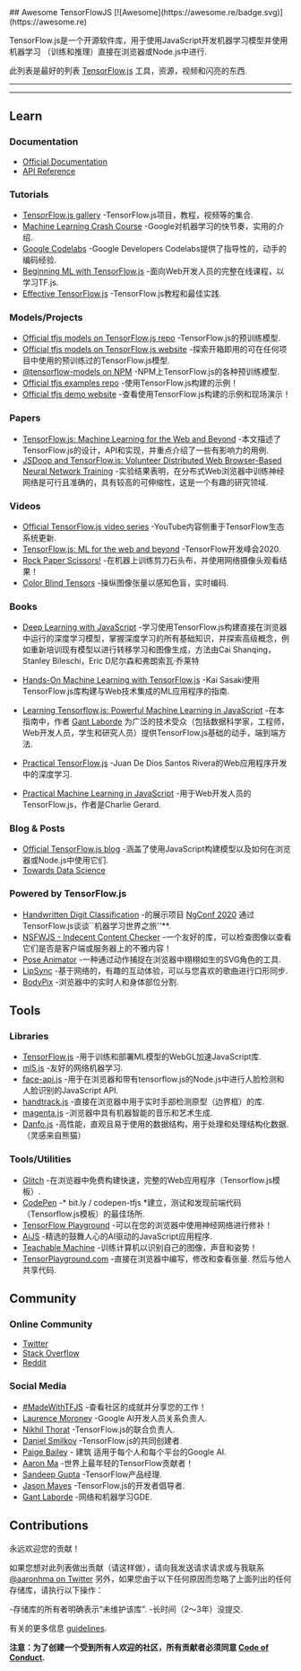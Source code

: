 <div class="github-widget" data-repo="aaronhma/awesome-tensorflow-js"></div>
<script async src="https://pagead2.googlesyndication.com/pagead/js/adsbygoogle.js"></script><ins class="adsbygoogle" style="display:block" data-ad-client="ca-pub-6890694312814945" data-ad-slot="5473692530" data-ad-format="auto"  data-full-width-responsive="true"></ins>
## Awesome TensorFlowJS [![Awesome](https://awesome.re/badge.svg)](https://awesome.re)

TensorFlow.js是一个开源软件库，用于使用JavaScript开发机器学习模型并使用机器学习
（训练和推理）直接在浏览器或Node.js中进行.

此列表是最好的列表 [TensorFlow.js](https://www.tensorflow.org/js) 工具，资源，视频和闪亮的东西.

---






---

## Learn

### Documentation

- [Official Documentation](https://www.tensorflow.org/js/guide)
- [API Reference](https://js.tensorflow.org/api/latest/)


### Tutorials

- [TensorFlow.js gallery](https://github.com/tensorflow/tfjs/blob/master/GALLERY.md) -TensorFlow.js项目，教程，视频等的集合.
- [Machine Learning Crash Course](https://developers.google.com/machine-learning/crash-course/) -Google对机器学习的快节奏，实用的介绍.
- [Google Codelabs](https://codelabs.developers.google.com/) -Google Developers Codelabs提供了指导性的，动手的编码经验.
- [Beginning ML with TensorFlow.js](https://academy.infinite.red/p/beginning-machine-learning-with-tensorflow-js) -面向Web开发人员的完整在线课程，以学习TF.js.
- [Effective TensorFlow.js](https://effectivemachinelearning.com/TensorFlow.js) -TensorFlow.js教程和最佳实践.


### Models/Projects

- [Official tfjs models on TensorFlow.js repo](https://github.com/tensorflow/tfjs-models) -TensorFlow.js的预训练模型.
- [Official tfjs models on TensorFlow.js website](https://www.tensorflow.org/js/models) -探索开箱即用的可在任何项目中使用的预训练过的TensorFlow.js模型.
- [@tensorflow-models on NPM](https://www.npmjs.com/search?q=%40tensorflow-models) -NPM上TensorFlow.js的各种预训练模型.
- [Official tfjs examples repo](https://github.com/tensorflow/tfjs-examples) -使用TensorFlow.js构建的示例！
- [Official tfjs demo website](https://www.tensorflow.org/js/demos) -查看使用TensorFlow.js构建的示例和现场演示！


### Papers

- [TensorFlow.js: Machine Learning for the Web and Beyond](https://arxiv.org/abs/1901.05350) -本文描述了TensorFlow.js的设计，API和实现，并重点介绍了一些有影响力的用例.
- [JSDoop and TensorFlow.js: Volunteer Distributed Web Browser-Based Neural Network Training](https://arxiv.org/abs/1910.07402) -实验结果表明，在分布式Web浏览器中训练神经网络是可行且准确的，具有较高的可伸缩性，这是一个有趣的研究领域.


### Videos

- [Official TensorFlow.js video series](https://www.youtube.com/playlist?reload=9&list=PLs6AluHXaQnjeI6jzDkpKXvbPj31i4GgF) -YouTube内容侧重于TensorFlow生态系统更新.
- [TensorFlow.js: ML for the web and beyond](https://youtu.be/iH9CS-QYmZs) -TensorFlow开发峰会2020.
- [Rock Paper Scissors!](https://www.youtube.com/watch?v=y4pfTQJaUJU) -在机器上训练剪刀石头布，并使用网络摄像头观看结果！
- [Color Blind Tensors](https://www.youtube.com/watch?v=X55m9eS5UFU) -操纵图像张量以感知色盲，实时编码.


### Books

- [Deep Learning with JavaScript](https://www.manning.com/books/deep-learning-with-javascript) -学习使用TensorFlow.js构建直接在浏览器中运行的深度学习模型，掌握深度学习的所有基础知识，并探索高级概念，例如重新培训现有模型以进行转移学习和图像生成，方法由Cai Shanqing，Stanley Bileschi，Eric D尼尔森和弗朗索瓦·乔莱特

- [Hands-On Machine Learning with TensorFlow.js](https://www.amazon.com/Hands-Machine-Learning-TensorFlow-js-applications/dp/1838821732) -Kai Sasaki使用TensorFlow.js库构建与Web技术集成的ML应用程序的指南.

- [Learning Tensorflow.js: Powerful Machine Learning in JavaScript](https://amzn.to/3dR3vpY) -在本指南中，作者 [Gant Laborde](https://github.com/gantman) 为广泛的技术受众（包括数据科学家，工程师，Web开发人员，学生和研究人员）提供TensorFlow.js基础的动手，端到端方法.

- [Practical TensorFlow.js](https://www.apress.com/gp/book/9781484262726) -Juan De Dios Santos Rivera的Web应用程序开发中的深度学习.

- [Practical Machine Learning in JavaScript](https://www.apress.com/gp/book/9781484264171) -用于Web开发人员的TensorFlow.js，作者是Charlie Gerard.


### Blog & Posts

- [Official TensorFlow.js blog](https://blog.tensorflow.org/search?label=TensorFlow.js&max-results=20) -涵盖了使用JavaScript构建模型以及如何在浏览器或Node.js中使用它们.
- [Towards Data Science](https://towardsdatascience.com/search?q=tensorflow.js)



### Powered by TensorFlow.js

- [Handwritten Digit Classification](https://github.com/aaronhma/ngconf-2020) -的展示项目 [NgConf 2020](https://www.ng-conf.org/) 通过TensorFlow.js谈谈``机器学习世界之旅&#39;&#39;**.
- [NSFWJS - Indecent Content Checker](https://github.com/infinitered/nsfwjs) -一个友好的库，可以检查图像以查看它们是否是客户端或服务器上的不雅内容！
- [Pose Animator](https://pose-animator-demo.firebaseapp.com/camera.html) -一种通过动作捕捉在浏览器中栩栩如生的SVG角色的工具.
- [LipSync](https://lipsync.withyoutube.com/) -基于网络的，有趣的互动体验，可以与您喜欢的歌曲进行口形同步.
- [BodyPix](https://storage.googleapis.com/tfjs-models/demos/body-pix/index.html) -浏览器中的实时人和身体部位分割.


## Tools

### Libraries

- [TensorFlow.js](https://github.com/tensorflow/tfjs) -用于训练和部署ML模型的WebGL加速JavaScript库.
- [ml5.js](https://ml5js.org/) -友好的网络机器学习.
- [face-api.js](https://github.com/justadudewhohacks/face-api.js) -用于在浏览器和带有tensorflow.js的Node.js中进行人脸检测和人脸识别的JavaScript API.
- [handtrack.js](https://github.com/victordibia/handtrack.js/) -直接在浏览器中用于实时手部检测原型（边界框）的库.
- [magenta.js](https://magenta.tensorflow.org/get-started/#magenta-js) -浏览器中具有机器智能的音乐和艺术生成.
- [Danfo.js](https://danfo.jsdata.org/)  -高性能，直观且易于使用的数据结构，用于处理和处理结构化数据.  （灵感来自熊猫）


### Tools/Utilities

- [Glitch](https://glitch.com/@TensorFlowJS) -在浏览器中免费构建快速，完整的Web应用程序（Tensorflow.js模板）.
- [CodePen](https://codepen.io) -* bit.ly / codepen-tfjs *建立，测试和发现前端代码（Tensorflow.js模板）的最佳场所.
- [TensorFlow Playground](https://playground.tensorflow.org) -可以在您的浏览器中使用神经网络进行修补！
- [AiJS](https://aijs.rocks/) -精选的鼓舞人心的AI驱动的JavaScript应用程序.
- [Teachable Machine](https://teachablemachine.withgoogle.com/) -训练计算机以识别自己的图像，声音和姿势！
- [TensorPlayground.com](https://www.tensorplayground.com/1.0.0/)  -直接在浏览器中编写，修改和查看张量. 然后与他人共享代码.


## Community

### Online Community

- [Twitter](https://twitter.com/tensorflow)
- [Stack Overflow](https://stackoverflow.com/questions/tagged/tensorflow.js)
- [Reddit](https://www.reddit.com/r/TensorFlowJS)


### Social Media

- [#MadeWithTFJS](https://twitter.com/hashtag/MadeWithTFJS) -查看社区的成就并分享您的工作！
- [Laurence Moroney](https://twitter.com/lmoroney) -Google AI开发人员关系负责人.
- [Nikhil Thorat](https://twitter.com/nsthorat) -TensorFlow.js的联合负责人.
- [Daniel Smilkov](https://twitter.com/dsmilkov) -TensorFlow.js的共同创建者.
- [Paige Bailey](https://twitter.com/DynamicWebPaige) - 建筑
适用于每个人和每个平台的Google AI.
- [Aaron Ma](https://twitter.com/aaronhma) -世界上最年轻的TensorFlow贡献者！
- [Sandeep Gupta](https://twitter.com/TheSandeepGupta) -TensorFlow产品经理.
- [Jason Mayes](https://twitter.com/jason_mayes) -TensorFlow.js的开发者倡导者.
- [Gant Laborde](https://twitter.com/GantLaborde) -网络和机器学习GDE.

## Contributions

永远欢迎您的贡献！

如果您想对此列表做出贡献（请这样做），请向我发送请求请求或与我联系 [@aaronhma on Twitter](https://twitter.com/aaronhma)
另外，如果您由于以下任何原因而忽略了上面列出的任何存储库，请执行以下操作：

-存储库的所有者明确表示“未维护该库”.
-长时间（2〜3年）没提交.

有关的更多信息 [guidelines](https://github.com/aaronhma/awesome-tensorflow-js/blob/master/CONTRIBUTING.md).

**注意：为了创建一个受到所有人欢迎的社区，所有贡献者必须同意 [Code of Conduct](https://github.com/aaronhma/awesome-tensorflow-js/blob/master/CODE_OF_CONDUCT.md).**
